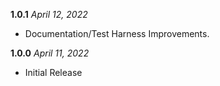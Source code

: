 **1.0.1** *April 12, 2022*

- Documentation/Test Harness Improvements.

**1.0.0** *April 11, 2022*

- Initial Release
